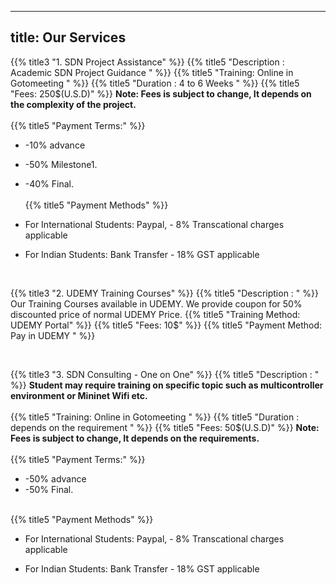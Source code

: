 ---
title: Our Services
---------

{{% title3 "1. SDN Project Assistance" %}}
{{% title5 "Description :  Academic SDN Project Guidance " %}}
{{% title5 "Training: Online in Gotomeeting " %}}
{{% title5 "Duration : 4 to 6 Weeks " %}}
{{% title5 "Fees:  250$(U.S.D)" %}}
**Note: Fees is subject to change, It depends on the complexity of the project.**
<br><br>
{{% title5 "Payment Terms:" %}}
- -10% advance
- -50% Milestone1.
- -40% Final.
<br><br>
{{% title5 "Payment Methods" %}}
- For International Students: Paypal, - 8% Transcational charges applicable

- For Indian Students: Bank Transfer - 18% GST applicable


<br>

{{% title3 "2. UDEMY Training Courses" %}}
{{% title5 "Description :  " %}}
Our Training Courses available in UDEMY. We provide coupon for 50% discounted price of normal UDEMY Price.
{{% title5 "Training Method: UDEMY Portal" %}}
{{% title5 "Fees:  10$" %}}
{{% title5 "Payment Method: Pay in UDEMY " %}}

<br>

{{% title3 "3. SDN Consulting - One on One" %}}
{{% title5 "Description :  " %}}
**Student may require training on specific topic such as multicontroller environment or Mininet Wifi etc.**
<br><br>
{{% title5 "Training: Online in Gotomeeting " %}}
{{% title5 "Duration : depends on the requirement " %}}
{{% title5 "Fees:  50$(U.S.D)" %}}
**Note: Fees is subject to change, It depends on the requirements.**
<br><br>
{{% title5 "Payment Terms:" %}}
- -50% advance
- -50% Final.
<br><br>

{{% title5 "Payment Methods" %}}
- For International Students: Paypal, - 8% Transcational charges applicable

- For Indian Students: Bank Transfer - 18% GST applicable


<br>
